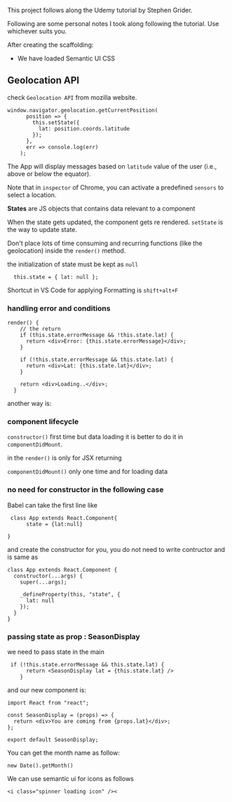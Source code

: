 This project follows along the Udemy tutorial by Stephen Grider.

Following are some personal notes I took along following the tutorial. Use whichever suits you.

After creating the scaffolding:

- We have loaded Semantic UI CSS

## Geolocation API

check `Geolocation API` from mozilla website.

```
window.navigator.geolocation.getCurrentPosition(
      position => {
        this.setState({
          lat: position.coords.latitude
        });
      },
      err => console.log(err)
    );
```

The App will display messages based on `latitude` value of the user (i.e., above or below the equator).

Note that in `inspector` of Chrome, you can activate a predefined `sensors` to select a location.

**States** are JS objects that contains data relevant to a component

When the state gets updated, the component gets re rendered. `setState` is the way to update state.

Don't place lots of time consuming and recurring functions (like the geolocation) inside the `render()` method.

the initialization of state must be kept as `null`

```
  this.state = { lat: null };
```

Shortcut in VS Code for applying Formatting is `shift+alt+F`

### handling error and conditions

```
render() {
    // the return
    if (this.state.errorMessage && !this.state.lat) {
      return <div>Error: {this.state.errorMessage}</div>;
    }

    if (!this.state.errorMessage && this.state.lat) {
      return <div>Lat: {this.state.lat}</div>;
    }

    return <div>Loading..</div>;
  }
```

another way is:

### component lifecycle

`constructor()` first time but data loading it is better to do it in `componentDidMount`.

in the `render()` is only for JSX returning

`componentDidMount()` only one time and for loading data

### no need for constructor in the following case

Babel can take the first line like

```
 class App extends React.Component{
      state = {lat:null}

}
```

and create the constructor for you, you do not need to write contructor and is same as

```
class App extends React.Component {
  constructor(...args) {
    super(...args);

    _defineProperty(this, "state", {
      lat: null
    });
  }
}

```

### passing state as prop : SeasonDisplay

we need to pass state in the main

```
 if (!this.state.errorMessage && this.state.lat) {
      return <SeasonDisplay lat = {this.state.lat} />
    }

```

and our new component is:

```
import React from "react";

const SeasonDisplay = (props) => {
  return <div>You are coming from {props.lat}</div>;
};

export default SeasonDisplay;
```

You can get the month name as follow:

```
new Date().getMonth()
```
We can use semantic ui for icons as follows

````
<i class="spinner loading icon" /><
````
